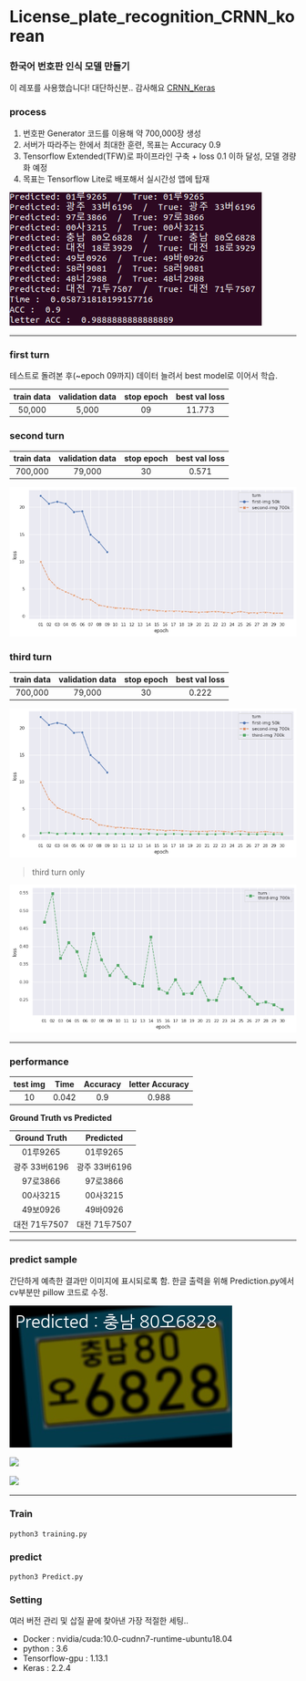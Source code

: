 # License_plate_recognition_CRNN_korean

### 한국어 번호판 인식 모델 만들기

이 레포를 사용했습니다! 대단하신분.. 감사해요 
[CRNN_Keras](https://github.com/qjadud1994/CRNN-Keras)


### process
1. 번호판 Generator 코드를 이용해 약 700,000장 생성
2. 서버가 따라주는 한에서 최대한 훈련, 목표는 Accuracy 0.9
3. Tensorflow Extended(TFW)로 파이프라인 구축 + loss 0.1 이하 달성, 모델 경량화 예정
4. 목표는 Tensorflow Lite로 배포해서 실시간성 앱에 탑재

![bash output](bash_output.png)


---------------------------------------------------

### first turn

테스트로 돌려본 후(~epoch 09까지) 데이터 늘려서 best model로 이어서 학습.

| train data | validation data | stop epoch | best val loss |
| :----------: | :----------------: | :------: | :------: |
50,000 | 5,000 | 09 | 11.773 |

### second turn

| train data | validation data | stop epoch | best val loss |
| :----------: | :----------------: | :------: | :------: |
700,000 | 79,000 | 30 | 0.571 |

![turn 1-2](graph/turn1-2.png)

### third turn

| train data | validation data | stop epoch | best val loss |
| :----------: | :----------------: | :------: | :------: |
700,000 | 79,000 | 30 | 0.222 |

![turn 1-3](graph/turn1-3.png)

>third turn only

![turn 3](graph/turn3.png)

-----------------------------------------------------------

### performance

|test img | Time | Accuracy | letter Accuracy |
|:----: | :----: | :----: | :-----: |
| 10 | 0.042 | 0.9 | 0.988 |



**Ground Truth vs Predicted**

| Ground Truth | Predicted |
| :-------: | :-------: |
|  01루9265 |  01루9265 |
| 광주 33버6196 | 광주 33버6196 |
| 97로3866 | 97로3866 |
| 00사3215 | 00사3215 |
| 49보0926 | 49바0926 |
| 대전 71두7507 | 대전 71두7507 |

-----------------------------------------------------------

### predict sample

간단하게 예측한 결과만 이미지에 표시되로록 함.
한글 출력을 위해 Prediction.py에서 cv부분만 pillow 코드로 수정.

![](output_img/충남_80오6828.png)

![](output_img/97로3866.png)

![](output_img/01루9265.png)

-------------------------------------------------------------


### Train

~~~
python3 training.py
~~~

### predict

~~~
python3 Predict.py
~~~

### Setting
여러 버전 관리 및 삽질 끝에 찾아낸 가장 적절한 세팅..

* Docker : nvidia/cuda:10.0-cudnn7-runtime-ubuntu18.04
* python : 3.6
* Tensorflow-gpu : 1.13.1
* Keras : 2.2.4

 
